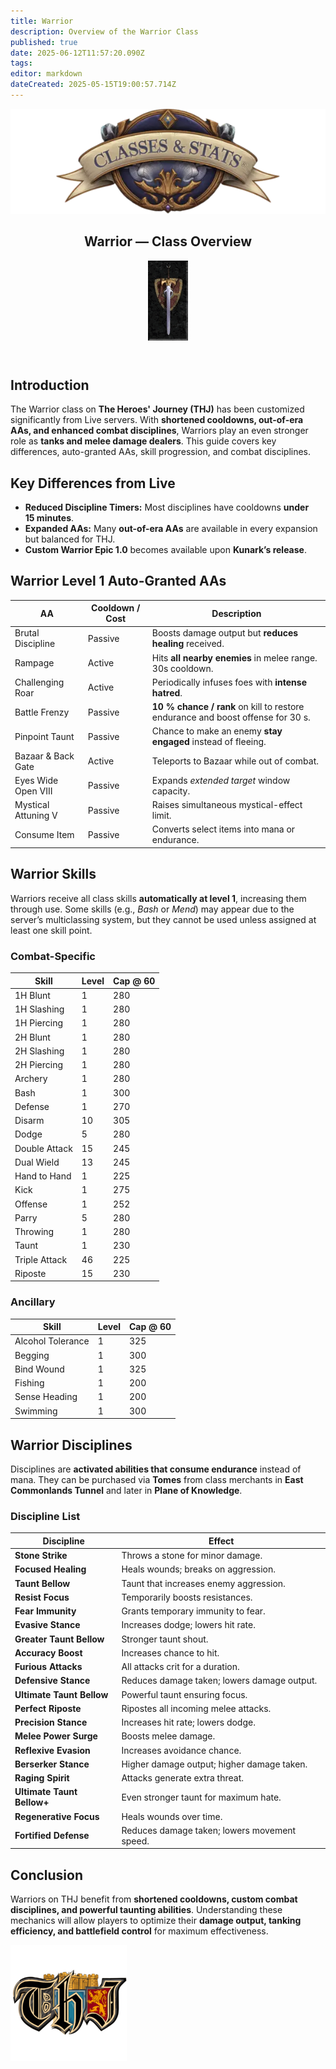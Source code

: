 ```yaml
---
title: Warrior
description: Overview of the Warrior Class
published: true
date: 2025-06-12T11:57:20.090Z
tags: 
editor: markdown
dateCreated: 2025-05-15T19:00:57.714Z
---
```


<article class="class-wrapper">
<header class="hero-card"><img src="/classes-and-abilities/statsandclasses.webp" alt="Classes & Stats Banner" class="hero-banner"><div class="title-card"><h1 class="hero-title"><span>Warrior — Class Overview</span></h1><img src="/classes-and-abilities/warrior.gif" alt="Warrior Flair" class="class-gif"></div></header>
<section class="intro"><h2>Introduction</h2><p>The Warrior class on <strong>The Heroes' Journey (THJ)</strong> has been customized significantly from Live servers. With <strong>shortened cooldowns, out-of-era AAs, and enhanced combat disciplines</strong>, Warriors play an even stronger role as <strong>tanks and melee damage dealers</strong>. This guide covers key differences, auto-granted AAs, skill progression, and combat disciplines.</p></section>
<section class="differences"><h2>Key Differences from Live</h2><ul><li><strong>Reduced Discipline Timers:</strong> Most disciplines have cooldowns <strong>under 15&nbsp;minutes</strong>.</li><li><strong>Expanded AAs:</strong> Many <strong>out-of-era AAs</strong> are available in every expansion but balanced for THJ.</li><li><strong>Custom Warrior Epic&nbsp;1.0</strong> becomes available upon <strong>Kunark’s release</strong>.</li></ul></section>
<section class="abilities"><h2>Warrior Level 1 Auto-Granted AAs</h2><table class="aa-table"><thead><tr><th>AA</th><th>Cooldown / Cost</th><th>Description</th></tr></thead><tbody><tr><td>Brutal Discipline</td><td>Passive</td><td>Boosts damage output but <strong>reduces healing</strong> received.</td></tr><tr><td>Rampage</td><td>Active</td><td>Hits <strong>all nearby enemies</strong> in melee range. 30s cooldown.</td></tr><tr><td>Challenging Roar</td><td>Active</td><td>Periodically infuses foes with <strong>intense hatred</strong>.</td></tr><tr><td>Battle Frenzy</td><td>Passive</td><td><strong>10&nbsp;% chance / rank</strong> on kill to restore endurance and boost offense for 30&nbsp;s.</td></tr><tr><td>Pinpoint Taunt</td><td>Passive</td><td>Chance to make an enemy <strong>stay engaged</strong> instead of fleeing.</td></tr><tr><td>Bazaar &amp; Back Gate</td><td>Active</td><td>Teleports to Bazaar while out of combat.</td></tr><tr><td>Eyes Wide Open&nbsp;VIII</td><td>Passive</td><td>Expands <em>extended target</em> window capacity.</td></tr><tr><td>Mystical Attuning&nbsp;V</td><td>Passive</td><td>Raises simultaneous mystical-effect limit.</td></tr><tr><td>Consume Item</td><td>Passive</td><td>Converts select items into mana or endurance.</td></tr></tbody></table></section>
<section class="skills"><h2>Warrior Skills</h2><p>Warriors receive all class skills <strong>automatically at level&nbsp;1</strong>, increasing them through use. Some skills (e.g., <em>Bash</em> or <em>Mend</em>) may appear due to the server’s multiclassing system, but they cannot be used unless assigned at least one skill point.</p><h3>Combat-Specific</h3><table class="skill-table"><thead><tr><th>Skill</th><th>Level</th><th>Cap @ 60</th></tr></thead><tbody><tr><td>1H Blunt</td><td>1</td><td>280</td></tr><tr><td>1H Slashing</td><td>1</td><td>280</td></tr><tr><td>1H Piercing</td><td>1</td><td>280</td></tr><tr><td>2H Blunt</td><td>1</td><td>280</td></tr><tr><td>2H Slashing</td><td>1</td><td>280</td></tr><tr><td>2H Piercing</td><td>1</td><td>280</td></tr><tr><td>Archery</td><td>1</td><td>280</td></tr><tr><td>Bash</td><td>1</td><td>300</td></tr><tr><td>Defense</td><td>1</td><td>270</td></tr><tr><td>Disarm</td><td>10</td><td>305</td></tr><tr><td>Dodge</td><td>5</td><td>280</td></tr><tr><td>Double Attack</td><td>15</td><td>245</td></tr><tr><td>Dual Wield</td><td>13</td><td>245</td></tr><tr><td>Hand to Hand</td><td>1</td><td>225</td></tr><tr><td>Kick</td><td>1</td><td>275</td></tr><tr><td>Offense</td><td>1</td><td>252</td></tr><tr><td>Parry</td><td>5</td><td>280</td></tr><tr><td>Throwing</td><td>1</td><td>280</td></tr><tr><td>Taunt</td><td>1</td><td>230</td></tr><tr><td>Triple Attack</td><td>46</td><td>225</td></tr><tr><td>Riposte</td><td>15</td><td>230</td></tr></tbody></table><h3>Ancillary</h3><table class="skill-table"><thead><tr><th>Skill</th><th>Level</th><th>Cap @ 60</th></tr></thead><tbody><tr><td>Alcohol Tolerance</td><td>1</td><td>325</td></tr><tr><td>Begging</td><td>1</td><td>300</td></tr><tr><td>Bind Wound</td><td>1</td><td>325</td></tr><tr><td>Fishing</td><td>1</td><td>200</td></tr><tr><td>Sense Heading</td><td>1</td><td>200</td></tr><tr><td>Swimming</td><td>1</td><td>300</td></tr></tbody></table></section>
<section class="disciplines"><h2>Warrior Disciplines</h2><p>Disciplines are <strong>activated abilities that consume endurance</strong> instead of mana. They can be purchased via <strong>Tomes</strong> from class merchants in <strong>East Commonlands Tunnel</strong> and later in <strong>Plane of Knowledge</strong>.</p><h3>Discipline List</h3><table class="skill-table"><thead><tr><th>Discipline</th><th>Effect</th></tr></thead><tbody><tr><td><strong>Stone Strike</strong></td><td>Throws a stone for minor damage.</td></tr><tr><td><strong>Focused Healing</strong></td><td>Heals wounds; breaks on aggression.</td></tr><tr><td><strong>Taunt Bellow</strong></td><td>Taunt that increases enemy aggression.</td></tr><tr><td><strong>Resist Focus</strong></td><td>Temporarily boosts resistances.</td></tr><tr><td><strong>Fear Immunity</strong></td><td>Grants temporary immunity to fear.</td></tr><tr><td><strong>Evasive Stance</strong></td><td>Increases dodge; lowers hit rate.</td></tr><tr><td><strong>Greater Taunt Bellow</strong></td><td>Stronger taunt shout.</td></tr><tr><td><strong>Accuracy Boost</strong></td><td>Increases chance to hit.</td></tr><tr><td><strong>Furious Attacks</strong></td><td>All attacks crit for a duration.</td></tr><tr><td><strong>Defensive Stance</strong></td><td>Reduces damage taken; lowers damage output.</td></tr><tr><td><strong>Ultimate Taunt Bellow</strong></td><td>Powerful taunt ensuring focus.</td></tr><tr><td><strong>Perfect Riposte</strong></td><td>Ripostes all incoming melee attacks.</td></tr><tr><td><strong>Precision Stance</strong></td><td>Increases hit rate; lowers dodge.</td></tr><tr><td><strong>Melee Power Surge</strong></td><td>Boosts melee damage.</td></tr><tr><td><strong>Reflexive Evasion</strong></td><td>Increases avoidance chance.</td></tr><tr><td><strong>Berserker Stance</strong></td><td>Higher damage output; higher damage taken.</td></tr><tr><td><strong>Raging Spirit</strong></td><td>Attacks generate extra threat.</td></tr><tr><td><strong>Ultimate Taunt Bellow+</strong></td><td>Even stronger taunt for maximum hate.</td></tr><tr><td><strong>Regenerative Focus</strong></td><td>Heals wounds over time.</td></tr><tr><td><strong>Fortified Defense</strong></td><td>Reduces damage taken; lowers movement speed.</td></tr></tbody></table></section>
<section class="conclusion"><h2>Conclusion</h2><p>Warriors on THJ benefit from <strong>shortened cooldowns, custom combat disciplines, and powerful taunting abilities</strong>. Understanding these mechanics will allow players to optimize their <strong>damage output, tanking efficiency, and battlefield control</strong> for maximum effectiveness.</p></section>
<img src="/pagebreak2.webp" alt="Page Break" class="page-break">
</article>
